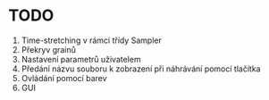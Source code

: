 # TODO

1. Time-stretching v rámci třídy Sampler
2. Překryv grainů
3. Nastavení parametrů uživatelem
4. Předání názvu souboru k zobrazení při náhrávání pomocí tlačítka
5. Ovládání pomocí barev
6. GUI